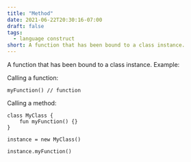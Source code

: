```yaml
---
title: "Method"
date: 2021-06-22T20:30:16-07:00
draft: false
tags:
  - language construct
short: A function that has been bound to a class instance.
---
```


A function that has been bound to a class instance. Example:

Calling a function:

```
myFunction() // function
```

Calling a method:

```
class MyClass {
    fun myFunction() {}
}

instance = new MyClass()

instance.myFunction()
```

